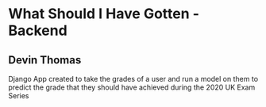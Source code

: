# What Should I Have Gotten - Backend
## Devin Thomas

Django App created to take the grades of a user and run a model on them to predict the grade that they should have achieved during the 2020 UK Exam Series
